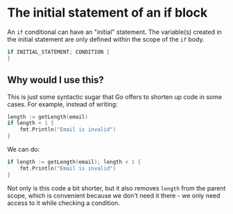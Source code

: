 # The initial statement of an if block

An `if` conditional can have an "initial" statement. The variable(s) created in the initial statement are only defined within the scope of the `if` body.

```go
if INITIAL_STATEMENT; CONDITION {
}
```

## Why would I use this?

This is just some syntactic sugar that Go offers to shorten up code in some cases. For example, instead of writing:

```go
length := getLength(email)
if length < 1 {
    fmt.Println("Email is invalid")
}
```

We can do:

```go
if length := getLength(email); length < 1 {
    fmt.Println("Email is invalid")
}
```

Not only is this code a bit shorter, but it also removes `length` from the parent scope, which is convenient because we don't need it there - we only need access to it while checking a condition.
